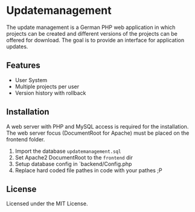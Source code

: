 # Updatemanagement

The update management is a German PHP web application in which projects can be created and different versions of the projects can be offered for download. The goal is to provide an interface for application updates.

## Features

* User System
* Multiple projects per user
* Version history with rollback

## Installation

A web server with PHP and MySQL access is required for the installation.
The web server focus (DocumentRoot for Apache) must be placed on the frontend folder.

1. Import the database `updatemanagement.sql`
2. Set Apache2 DocumentRoot to the `frontend` dir
3. Setup database config in `backend/Config.php
4. Replace hard coded file pathes in code with your pathes ;P

## License

Licensed under the MIT License.
